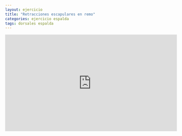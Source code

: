 ```yaml
---
layout: ejercicio
title: "Retracciones escapulares en remo"
categories: ejercicio espalda
tags: dorsales espalda
---
```


<div class="video-responsive">
<iframe width="560" height="315" src="https://www.youtube.com/embed/UlyDHKz2DLU" title="YouTube video player" frameborder="0" allow="accelerometer; autoplay; clipboard-write; encrypted-media; gyroscope; picture-in-picture" allowfullscreen></iframe></div>
